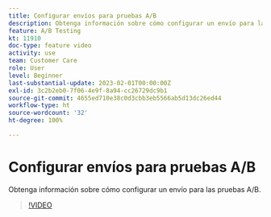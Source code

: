 ```yaml
---
title: Configurar envíos para pruebas A/B
description: Obtenga información sobre cómo configurar un envío para las pruebas A/B.
feature: A/B Testing
kt: 11910
doc-type: feature video
activity: use
team: Customer Care
role: User
level: Beginner
last-substantial-update: 2023-02-01T00:00:00Z
exl-id: 3c2b2eb0-7f06-4e9f-8a94-cc26729dc9b1
source-git-commit: 4655ed710e38c0d3cbb3eb5566ab5d13dc26ed44
workflow-type: ht
source-wordcount: '32'
ht-degree: 100%

---
```


# Configurar envíos para pruebas A/B

Obtenga información sobre cómo configurar un envío para las pruebas A/B.

>[!VIDEO](https://video.tv.adobe.com/v/3415929?quality=12&learn=on)
